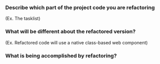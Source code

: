 ### Describe which part of the project code you are refactoring
(Ex. The tasklist)
### What will be different about the refactored version?
(Ex. Refactored code will use a native class-based web component)

### What is being accomplished by refactoring?
